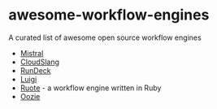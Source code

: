 # awesome-workflow-engines
A curated list of awesome open source workflow engines

 * [Mistral](https://wiki.openstack.org/wiki/Mistral)
 * [CloudSlang](http://www.cloudslang.io/)
 * [RunDeck](http://rundeck.org/)
 * [Luigi](https://github.com/spotify/luigi)
 * [Ruote](http://ruote.io/) - a workflow engine written in Ruby
 * [Oozie](http://oozie.apache.org/)
